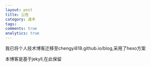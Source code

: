 ```yaml
---
layout: post
title: 公告
category: 道术
tags: 
comments: true
analytics: true
---
```


我已将个人技术博客迁移至chengyi818.github.io/blog,采用了hexo方案

本博客是基于jekyll,在此保留



